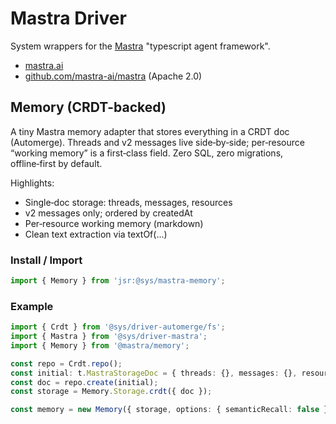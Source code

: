 # Mastra Driver

System wrappers for the [Mastra](https://mastra.ai/) "typescript agent framework".

- [mastra.ai](https://mastra.ai/)
- [github.com/mastra-ai/mastra](https://github.com/mastra-ai/mastra) (Apache 2.0)


## Memory (CRDT-backed)

A tiny Mastra memory adapter that stores everything in a CRDT doc (Automerge).
Threads and v2 messages live side‑by‑side; per‑resource “working memory” is a first‑class field. Zero SQL, zero migrations, offline‑first by default.

Highlights:
- Single‑doc storage: threads, messages, resources
- v2 messages only; ordered by createdAt
- Per‑resource working memory (markdown)
- Clean text extraction via textOf(...)

### Install / Import
```ts
import { Memory } from 'jsr:@sys/mastra-memory';
```

### Example
```ts
import { Crdt } from '@sys/driver-automerge/fs';
import { Mastra } from '@sys/driver-mastra';
import { Memory } from '@mastra/memory';

const repo = Crdt.repo();
const initial: t.MastraStorageDoc = { threads: {}, messages: {}, resources: {} }
const doc = repo.create(initial);
const storage = Memory.Storage.crdt({ doc });

const memory = new Memory({ storage, options: { semanticRecall: false } });
```
